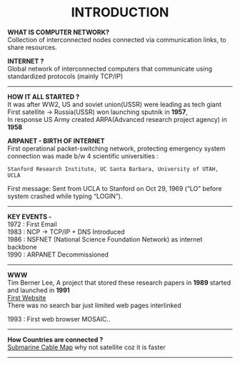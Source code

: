 # <CENTER> INTRODUCTION

**WHAT IS COMPUTER NETWORK?**  
Collection of interconnected nodes connected via communication links, to share resources.

**INTERNET ?**   
Global network of interconnected computers that communicate using standardized protocols (mainly TCP/IP)

---
**HOW IT ALL STARTED ?**  
It was after WW2, US and soviet union(USSR) were leading as tech giant  
First satellite -> Russia(USSR) won launching sputnik in **1957**,   
In response US Army created ARPA(Advanced research project agency) in **1958**  

**ARPANET - BIRTH OF INTERNET**  
First operational packet-switching network,
protecting emergency system connection was made b/w 4 scientific universities :  
    
    Stanford Research Institute, UC Santa Barbara, University of UTAH, UCLA

First message: Sent from UCLA to Stanford on Oct 29, 1969 (“LO” before system crashed while typing “LOGIN”).

---
**KEY EVENTS -**  
1972 : First Email  
1983 : NCP -> TCP/IP + DNS Introduced  
1986 : NSFNET (National Science Foundation Network) as internet backbone  
1990 : ARPANET Decommissioned  

---
**WWW**  
Tim Berner Lee, A project that stored these research papers in **1989** started and launched in **1991**  
[First Website](https://info.cern.ch/hypertext/WWW/TheProject.html)   
There was no search bar just limited web pages interlinked


1993 : First web browser MOSAIC..

---

**How Countries are connected ?**  
[Submarine Cable Map](https://www.submarinecablemap.com/) why not satellite coz it is faster

---


